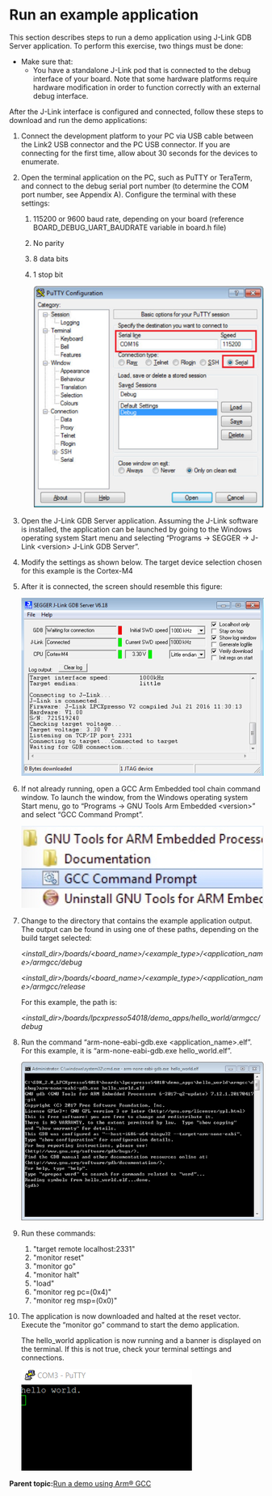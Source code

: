 # Run an example application

This section describes steps to run a demo application using J-Link GDB Server application. To perform this exercise, two things must be done:

-   Make sure that:
    -   You have a standalone J-Link pod that is connected to the debug interface of your board. Note that some hardware platforms require hardware modification in order to function correctly with an external debug interface.

After the J-Link interface is configured and connected, follow these steps to download and run the demo applications:

1.  Connect the development platform to your PC via USB cable between the Link2 USB connector and the PC USB connector. If you are connecting for the first time, allow about 30 seconds for the devices to enumerate.
2.  Open the terminal application on the PC, such as PuTTY or TeraTerm, and connect to the debug serial port number \(to determine the COM port number, see Appendix A\). Configure the terminal with these settings:
    1.  115200 or 9600 baud rate, depending on your board \(reference BOARD\_DEBUG\_UART\_BAUDRATE variable in board.h file\)
    2.  No parity
    3.  8 data bits
    4.  1 stop bit

        ![](../images/terminal_putty_configurations.png "Terminal (PuTTY) configurations")

3.  Open the J-Link GDB Server application. Assuming the J-Link software is installed, the application can be launched by going to the Windows operating system Start menu and selecting “Programs -\> SEGGER -\> J-Link <version\> J-Link GDB Server”.
4.  Modify the settings as shown below. The target device selection chosen for this example is the Cortex-M4
5.  After it is connected, the screen should resemble this figure:

    ![](../images/segger_j_link_gdb_server_screen_after_successful_c.png "SEGGER J-Link GDB Server screen after successful connection")

6.  If not already running, open a GCC Arm Embedded tool chain command window. To launch the window, from the Windows operating system Start menu, go to “Programs -\> GNU Tools Arm Embedded <version\>” and select “GCC Command Prompt”.

    ![](../images/launch_command_prompt_20.jpg "Launch command prompt")

7.  Change to the directory that contains the example application output. The output can be found in using one of these paths, depending on the build target selected:

    *<install\_dir\>/boards/<board\_name\>/<example\_type\>/<application\_name\>/armgcc/debug*

    *<install\_dir\>/boards/<board\_name\>/<example\_type\>/<application\_name\>/armgcc/release*

    For this example, the path is:

    *<install\_dir\>/boards/lpcxpresso54018/demo\_apps/hello\_world/armgcc/debug*

8.  Run the command “arm-none-eabi-gdb.exe <application\_name\>.elf”. For this example, it is “arm-none-eabi-gdb.exe hello\_world.elf”.

    ![](../images/run_arm_none_eabi_gdb_lpc540xx.png "Run arm-none-eabi-gdb")

9.  Run these commands:
    1.  "target remote localhost:2331"
    2.  "monitor reset"
    3.  "monitor go"
    4.  "monitor halt"
    5.  "load"
    6.  "monitor reg pc=\(0x4\)"
    7.  "monitor reg msp=\(0x0\)"
10. The application is now downloaded and halted at the reset vector. Execute the “monitor go” command to start the demo application.

    The hello\_world application is now running and a banner is displayed on the terminal. If this is not true, check your terminal settings and connections.

    ![](../images/text_display_hello_world_demo.png "Text display of the hello_world demo")


**Parent topic:**[Run a demo using Arm® GCC](../topics/run_a_demo_using_arm__gcc.md)

